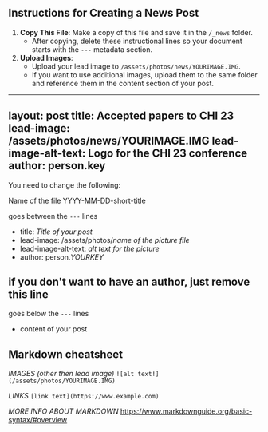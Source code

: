 ## Instructions for Creating a News Post
1. **Copy This File**: Make a copy of this file and save it in the `/_news` folder. 
   - After copying, delete these instructional lines so your document starts with the `---` metadata section.
2. **Upload Images**:
   - Upload your lead image to `/assets/photos/news/YOURIMAGE.IMG`.
   - If you want to use additional images, upload them to the same folder and reference them in the content section of your post.

---
layout: post
title: Accepted papers to CHI 23
lead-image: /assets/photos/news/YOURIMAGE.IMG
lead-image-alt-text: Logo for the CHI 23 conference
author: person.key
---


You need to change the following:

Name of the file YYYY-MM-DD-short-title 

goes between the ```---``` lines
- title: *Title of your post*
- lead-image: /assets/photos/*name of the picture file*
- lead-image-alt-text: *alt text for the picture*
- author: person.*YOURKEY*
## if you don't want to have an author, just remove this line

goes below the ```---``` lines

- content of your post

## Markdown cheatsheet
*IMAGES (other then lead image)*
```![alt text!](/assets/photos/YOURIMAGE.IMG)```

*LINKS*
```[link text](https://www.example.com)```

*MORE INFO ABOUT MARKDOWN*
https://www.markdownguide.org/basic-syntax/#overview

 

